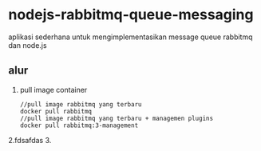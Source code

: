 # nodejs-rabbitmq-queue-messaging
aplikasi sederhana untuk mengimplementasikan message queue rabbitmq dan node.js

## alur
 1. pull image container
    ```
    //pull image rabbitmq yang terbaru
    docker pull rabbitmq
    //pull image rabbitmq yang terbaru + managemen plugins
    docker pull rabbitmq:3-management
    ```
 2.fdsafdas
 3. 

